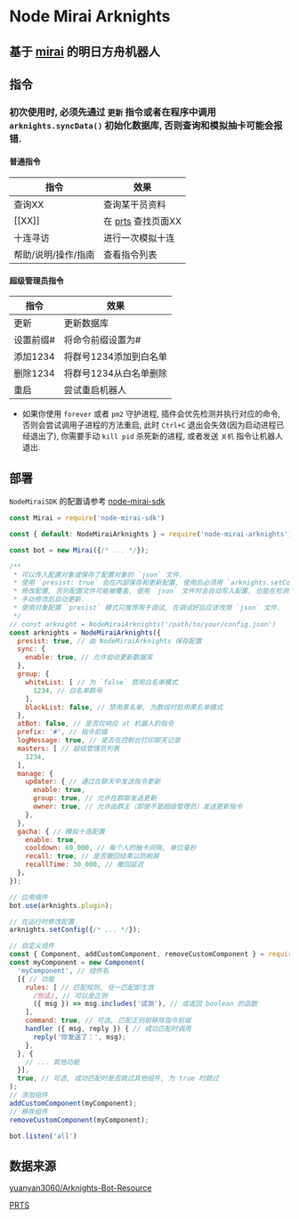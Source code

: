 # Node Mirai Arknights

## 基于 [mirai](https://github.com/mamoe/mirai) 的明日方舟机器人

## 指令

### 初次使用时, 必须先通过 `更新` 指令或者在程序中调用 `arknights.syncData()` 初始化数据库, 否则查询和模拟抽卡可能会报错.

#### 普通指令

|指令|效果|
|--|--|
|查询XX|查询某干员资料|
|[[XX]]|在 [prts](https://prts.wiki) 查找页面XX |
|十连寻访|进行一次模拟十连|
|帮助/说明/操作/指南|查看指令列表|

#### 超级管理员指令

|指令|效果|
|--|--|
|更新|更新数据库|
|设置前缀#|将命令前缀设置为#|
|添加1234|将群号1234添加到白名单|
|删除1234|将群号1234从白名单删除|
|重启|尝试重启机器人|

* 如果你使用 `forever` 或者 `pm2` 守护进程, 插件会优先检测并执行对应的命令, 否则会尝试调用子进程的方法重启, 此时 `Ctrl+C` 退出会失效(因为启动进程已经退出了), 你需要手动 `kill pid` 杀死新的进程, 或者发送 `关机` 指令让机器人退出.

## 部署

`NodeMiraiSDK` 的配置请参考 [node-mirai-sdk](https://github.com/RedBeanN/node-mirai)

```js
const Mirai = require('node-mirai-sdk')

const { default: NodeMiraiArknights } = require('node-mirai-arknights')

const bot = new Mirai({/* ... */});

/**
 * 可以传入配置对象或保存了配置对象的 `json` 文件.
 * 使用 `presist: true` 会在内部保存和更新配置, 使用后必须用 `arknights.setConfig`
 * 修改配置, 否则配置文件可能被覆盖, 使用 `json` 文件时会自动写入配置, 也能在检测到
 * 手动修改后自动更新.
 * 使用对象配置 `presist` 模式只推荐用于调试, 在调试好后应该改用 `json` 文件.
 */
// const arknight = NodeMiraiArknights('/path/to/your/config.json')
const arknights = NodeMiraiArknights({
  presist: true, // 由 NodeMiraiArknights 保存配置
  sync: {
    enable: true, // 允许自动更新数据库
  },
  group: {
    whiteList: [ // 为 `false` 禁用白名单模式
      1234, // 白名单群号
    ],
    blackList: false, // 禁用黑名单, 为数组时启用黑名单模式
  },
  atBot: false, // 是否仅响应 at 机器人的指令
  prefix: '#', // 指令前缀
  logMessage: true, // 是否在控制台打印聊天记录
  masters: [ // 超级管理员列表
    1234,
  ],
  manage: {
    updater: { // 通过在聊天中发送指令更新
      enable: true,
      group: true, // 允许在群聊发送更新
      owner: true, // 允许由群主（即使不是超级管理员）发送更新指令
    },
  },
  gacha: { // 模拟十连配置
    enable: true,
    cooldown: 60_000, // 每个人的抽卡间隔, 单位毫秒
    recall: true, // 是否撤回结果以防刷屏
    recallTime: 30_000, // 撤回延迟
  }，
});

// 应用插件
bot.use(arknights.plugin);

// 在运行时修改配置
arknights.setConfig({/* ... */});

// 自定义组件
const { Component, addCustomComponent, removeCustomComponent } = require('node-mirai-arknights');
const myComponent = new Component(
  'myComponent', // 组件名
  [{ // 功能
    rules: [ // 匹配规则, 任一匹配即生效
      /测试/, // 可以是正则
      ({ msg }) => msg.includes('试测'), // 或返回 boolean 的函数
    ],
    command: true, // 可选, 匹配正则前移除指令前缀
    handler ({ msg, reply }) { // 成功匹配时调用
      reply('你发送了：', msg);
    },
  }, {
    // ... 其他功能
  }],
  true, // 可选, 成功匹配时是否跳过其他组件, 为 true 时跳过
);
// 添加组件
addCustomComponent(myComponent);
// 移除组件
removeCustomComponent(myComponent);

bot.listen('all')

```

## 数据来源

[yuanyan3060/Arknights-Bot-Resource](https://github.com/yuanyan3060/Arknights-Bot-Resource)

[PRTS](https://prts.wiki)
